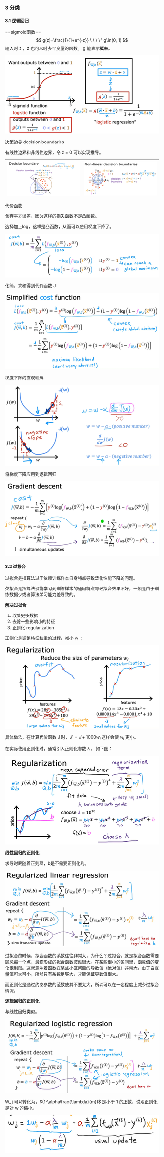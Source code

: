 ### 3 分类

#### 3.1 逻辑回归

==sigmoid函数== 
$$
g(z)=\frac{1}{1+e^{-z}} \ \ \ \  \ g\in(0, 1)
$$
输入时 z ，z 也可以时多个变量的函数。 g 能表示**概率**。

![image-20230211151049638](wu_note_imgs\image-20230211151049638.png)



决策边界 decision boundaries

有线性边界和非线性边界，令 z = 0 可以实现推导。

| <img src="wu_note_imgs\image-20230211154829261.png" alt="image-20230211154829261" style="zoom:50%;" /> | <img src="wu_note_imgs\image-20230211154942251.png" alt="image-20230211154942251" style="zoom:50%;" /> |
| ------------------------------------------------------------ | ------------------------------------------------------------ |

代价函数

舍弃平方误差，因为这样的损失函数不是凸函数。

选择加上log，这样是凸函数，从而可以使用梯度下降了。

![image-20230211162450516](wu_note_imgs\image-20230211162450516.png)

化简，求和得到代价函数 J 

<img src="wu_note_imgs\image-20230211163812879.png" alt="image-20230211163812879" style="zoom:67%;" />



梯度下降的直观理解

![image-20230211170944265](wu_note_imgs\image-20230211170944265.png)

将梯度下降应用到逻辑回归

![image-20230211165110910](wu_note_imgs\image-20230211165110910.png)



#### 3.2 过拟合

过拟合是指算法过于依赖训练样本自身特点导致泛化性能下降的问题。

欠拟合是指算法没能学习到训练样本的通用特点导致拟合效果不好，一般是由于训练数据少或者算法学习能力差导致的。

**解决过拟合** 

1. 收集更多数据
2. 去除一些影响小的特征
3. 正则化 regularization

正则化是调整特征权重的过程，减小 w ：

![image-20230211172607590](wu_note_imgs\image-20230211172607590.png)

具体做法，在计算代价函数 J 时，$J'=J+1000w_i$ 这样会使 $w_i$ 更小。

在实际使用正则化时，通常引入正则化参数 $\lambda$， 如下图：

![image-20230211192655561](wu_note_imgs\image-20230211192655561.png)



**线性回归的正则化** 

求导时跟随着正则项，b是不需要正则化的。

![image-20230211193107124](wu_note_imgs\image-20230211193107124.png)

过拟合的时候，拟合函数的系数往往非常大，为什么？过拟合，就是拟合函数需要顾忌每一个点，最终形成的拟合函数波动很大。在某些很小的区间里，函数值的变化很剧烈。这就意味着函数在某些小区间里的导数值（绝对值）非常大，由于自变量值可大可小，所以只有系数足够大，才能保证导数值很大。

而正则化是通过约束参数的范数使其不要太大，所以可以在一定程度上减少过拟合情况。



**逻辑回归的正则化** 

与线性回归类似。

![image-20230211194710000](wu_note_imgs\image-20230211194710000.png)



W_j 可以转化为，$(1-\alpha\frac{\lambda}{m})$ 是小于 1 的正数，说明正则化是对 w 的缩小。 

<img src="wu_note_imgs\image-20230212214347670.png" alt="image-20230212214347670" style="zoom:67%;" />











